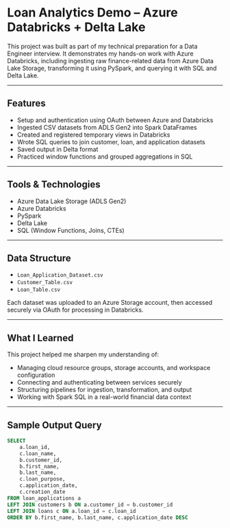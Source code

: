 # Loan Analytics Demo – Azure Databricks + Delta Lake

This project was built as part of my technical preparation for a Data Engineer interview. It demonstrates my hands-on work with Azure Databricks, including ingesting raw finance-related data from Azure Data Lake Storage, transforming it using PySpark, and querying it with SQL and Delta Lake.

---

## Features

- Setup and authentication using OAuth between Azure and Databricks
- Ingested CSV datasets from ADLS Gen2 into Spark DataFrames
- Created and registered temporary views in Databricks
- Wrote SQL queries to join customer, loan, and application datasets
- Saved output in Delta format
- Practiced window functions and grouped aggregations in SQL

---

## Tools & Technologies

- Azure Data Lake Storage (ADLS Gen2)
- Azure Databricks
- PySpark
- Delta Lake
- SQL (Window Functions, Joins, CTEs)

---

## Data Structure

- `Loan_Application_Dataset.csv`
- `Customer_Table.csv`
- `Loan_Table.csv`

Each dataset was uploaded to an Azure Storage account, then accessed securely via OAuth for processing in Databricks.

---

## What I Learned

This project helped me sharpen my understanding of:
- Managing cloud resource groups, storage accounts, and workspace configuration
- Connecting and authenticating between services securely
- Structuring pipelines for ingestion, transformation, and output
- Working with Spark SQL in a real-world financial data context

---

## Sample Output Query

```sql
SELECT 
    a.loan_id, 
    c.loan_name,
    b.customer_id, 
    b.first_name, 
    b.last_name,
    c.loan_purpose,
    c.application_date,
    c.creation_date
FROM loan_applications a
LEFT JOIN customers b ON a.customer_id = b.customer_id
LEFT JOIN loans c ON a.loan_id = c.loan_id 
ORDER BY b.first_name, b.last_name, c.application_date DESC
